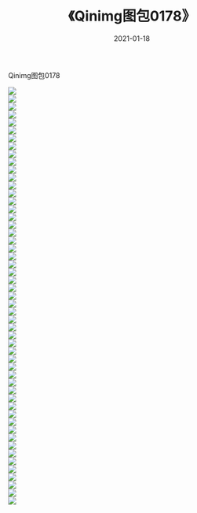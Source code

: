 ﻿---
layout: post
title:  《Qinimg图包0178》
date:   2021-01-18
img: http://imgx.orgx.ga/Qinimg图包/Qinimg图包0178/000.jpg
categories: [美女, 清纯, 唯美]
---

Qinimg图包0178

 ![](http://imgx.orgx.ga/Qinimg图包/Qinimg图包0178/001.jpg) <br>![](http://imgx.orgx.ga/Qinimg图包/Qinimg图包0178/002.jpg) <br>![](http://imgx.orgx.ga/Qinimg图包/Qinimg图包0178/003.jpg) <br>![](http://imgx.orgx.ga/Qinimg图包/Qinimg图包0178/004.jpg) <br>![](http://imgx.orgx.ga/Qinimg图包/Qinimg图包0178/005.jpg) <br>![](http://imgx.orgx.ga/Qinimg图包/Qinimg图包0178/006.jpg) <br>![](http://imgx.orgx.ga/Qinimg图包/Qinimg图包0178/007.jpg) <br>![](http://imgx.orgx.ga/Qinimg图包/Qinimg图包0178/008.jpg) <br>![](http://imgx.orgx.ga/Qinimg图包/Qinimg图包0178/009.jpg) <br>![](http://imgx.orgx.ga/Qinimg图包/Qinimg图包0178/010.jpg) <br>![](http://imgx.orgx.ga/Qinimg图包/Qinimg图包0178/011.jpg) <br>![](http://imgx.orgx.ga/Qinimg图包/Qinimg图包0178/012.jpg) <br>![](http://imgx.orgx.ga/Qinimg图包/Qinimg图包0178/013.jpg) <br>![](http://imgx.orgx.ga/Qinimg图包/Qinimg图包0178/014.jpg) <br>![](http://imgx.orgx.ga/Qinimg图包/Qinimg图包0178/015.jpg) <br>![](http://imgx.orgx.ga/Qinimg图包/Qinimg图包0178/016.jpg) <br>![](http://imgx.orgx.ga/Qinimg图包/Qinimg图包0178/017.jpg) <br>![](http://imgx.orgx.ga/Qinimg图包/Qinimg图包0178/018.jpg) <br>![](http://imgx.orgx.ga/Qinimg图包/Qinimg图包0178/019.jpg) <br>![](http://imgx.orgx.ga/Qinimg图包/Qinimg图包0178/020.jpg) <br>![](http://imgx.orgx.ga/Qinimg图包/Qinimg图包0178/021.jpg) <br>![](http://imgx.orgx.ga/Qinimg图包/Qinimg图包0178/022.jpg) <br>![](http://imgx.orgx.ga/Qinimg图包/Qinimg图包0178/023.jpg) <br>![](http://imgx.orgx.ga/Qinimg图包/Qinimg图包0178/024.jpg) <br>![](http://imgx.orgx.ga/Qinimg图包/Qinimg图包0178/025.jpg) <br>![](http://imgx.orgx.ga/Qinimg图包/Qinimg图包0178/026.jpg) <br>![](http://imgx.orgx.ga/Qinimg图包/Qinimg图包0178/027.jpg) <br>![](http://imgx.orgx.ga/Qinimg图包/Qinimg图包0178/028.jpg) <br>![](http://imgx.orgx.ga/Qinimg图包/Qinimg图包0178/029.jpg) <br>![](http://imgx.orgx.ga/Qinimg图包/Qinimg图包0178/030.jpg) <br>![](http://imgx.orgx.ga/Qinimg图包/Qinimg图包0178/031.jpg) <br>![](http://imgx.orgx.ga/Qinimg图包/Qinimg图包0178/032.jpg) <br>![](http://imgx.orgx.ga/Qinimg图包/Qinimg图包0178/033.jpg) <br>![](http://imgx.orgx.ga/Qinimg图包/Qinimg图包0178/034.jpg) <br>![](http://imgx.orgx.ga/Qinimg图包/Qinimg图包0178/035.jpg) <br>![](http://imgx.orgx.ga/Qinimg图包/Qinimg图包0178/036.jpg) <br>![](http://imgx.orgx.ga/Qinimg图包/Qinimg图包0178/037.jpg) <br>![](http://imgx.orgx.ga/Qinimg图包/Qinimg图包0178/038.jpg) <br>![](http://imgx.orgx.ga/Qinimg图包/Qinimg图包0178/039.jpg) <br>![](http://imgx.orgx.ga/Qinimg图包/Qinimg图包0178/040.jpg) <br>![](http://imgx.orgx.ga/Qinimg图包/Qinimg图包0178/041.jpg) <br>![](http://imgx.orgx.ga/Qinimg图包/Qinimg图包0178/042.jpg) <br>![](http://imgx.orgx.ga/Qinimg图包/Qinimg图包0178/043.jpg) <br>![](http://imgx.orgx.ga/Qinimg图包/Qinimg图包0178/044.jpg) <br>![](http://imgx.orgx.ga/Qinimg图包/Qinimg图包0178/045.jpg) <br>![](http://imgx.orgx.ga/Qinimg图包/Qinimg图包0178/046.jpg) <br>![](http://imgx.orgx.ga/Qinimg图包/Qinimg图包0178/047.jpg) <br>![](http://imgx.orgx.ga/Qinimg图包/Qinimg图包0178/048.jpg) <br>![](http://imgx.orgx.ga/Qinimg图包/Qinimg图包0178/049.jpg) <br>![](http://imgx.orgx.ga/Qinimg图包/Qinimg图包0178/050.jpg) <br>![](http://imgx.orgx.ga/Qinimg图包/Qinimg图包0178/051.jpg) <br>![](http://imgx.orgx.ga/Qinimg图包/Qinimg图包0178/052.jpg) <br>![](http://imgx.orgx.ga/Qinimg图包/Qinimg图包0178/053.jpg) <br>